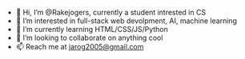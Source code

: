 - 👋 Hi, I’m @Rakejogers, currently a student intrested in CS
- 👀 I’m interested in full-stack web devolpment, AI, machine learning
- 🌱 I’m currently learning HTML/CSS/JS/Python
- 💞️ I’m looking to collaborate on anything cool
- 📫 Reach me at jarog2005@gmail.com

<!---
Rakejogers/Rakejogers is a ✨ special ✨ repository because its `README.md` (this file) appears on your GitHub profile.
You can click the Preview link to take a look at your changes.
--->
